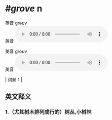 # ***\#grove*** n
英音 ɡrəʊv  
英音
<audio src="./media/grove1.aac" controls="controls"></audio>

美音 ɡroʊv  
美音
<audio src="./media/grove2.aac" controls="controls"></audio>



| 词频 1 |  

英文释义
---
### 1.**（尤其树木排列成行的）树丛,小树林**  


